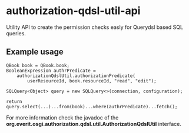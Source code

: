 # authorization-qdsl-util-api

Utility API to create the permission checks easly for Querydsl based SQL 
queries.

## Example usage

```
QBook book = QBook.book;
BooleanExpression authrPredicate = 
    authorizationQdslUtil.authorizationPredicate(
        userResourceId, book.resourceId, "read", "edit");

SQLQuery<Object> query = new SQLQuery<>(connection, configuration);

return query.select(...)...from(book)...where(authrPredicate)...fetch();
```

For more information check the javadoc of the 
__org.everit.osgi.authorization.qdsl.util.AuthorizationQdslUtil__ interface.
